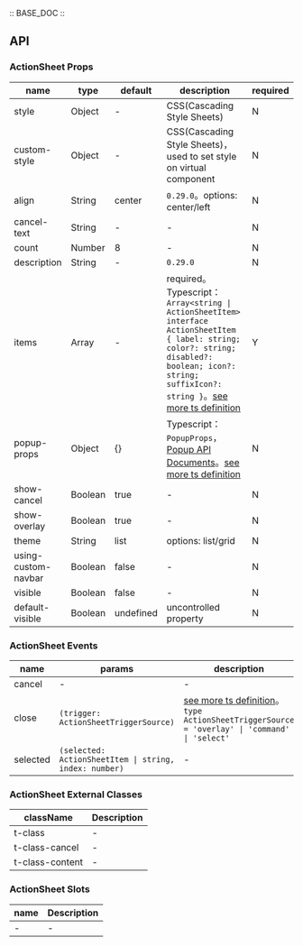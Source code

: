 :: BASE_DOC ::

## API

### ActionSheet Props

name | type | default | description | required
-- | -- | -- | -- | --
style | Object | - | CSS(Cascading Style Sheets) | N
custom-style | Object | - | CSS(Cascading Style Sheets)，used to set style on virtual component | N
align | String | center | `0.29.0`。options: center/left | N
cancel-text | String | - | \- | N
count | Number | 8 | \- | N
description | String | - | `0.29.0` | N
items | Array | - | required。Typescript：`Array<string \| ActionSheetItem>` `interface ActionSheetItem { label: string; color?: string; disabled?: boolean; icon?: string; suffixIcon?: string }`。[see more ts definition](https://github.com/Tencent/tdesign-miniprogram/blob/develop/packages/components/action-sheet/type.ts) | Y
popup-props | Object | {} | Typescript：`PopupProps`，[Popup API Documents](./popup?tab=api)。[see more ts definition](https://github.com/Tencent/tdesign-miniprogram/blob/develop/packages/components/action-sheet/type.ts) | N
show-cancel | Boolean | true | \- | N
show-overlay | Boolean | true | \- | N
theme | String | list | options: list/grid | N
using-custom-navbar | Boolean | false | \- | N
visible | Boolean | false | \- | N
default-visible | Boolean | undefined | uncontrolled property | N

### ActionSheet Events

name | params | description
-- | -- | --
cancel | \- | \-
close | `(trigger: ActionSheetTriggerSource)` | [see more ts definition](https://github.com/Tencent/tdesign-miniprogram/blob/develop/packages/components/action-sheet/type.ts)。<br/>`type ActionSheetTriggerSource = 'overlay' \| 'command' \| 'select' `<br/>
selected | `(selected: ActionSheetItem \| string, index: number)` | \-

### ActionSheet External Classes

className | Description
-- | --
t-class | \-
t-class-cancel | \-
t-class-content | \-

### ActionSheet Slots

name | Description
-- | --
\- | \-

